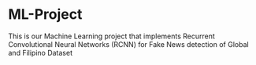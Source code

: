 # ML-Project
This is our Machine Learning project that implements Recurrent Convolutional Neural Networks (RCNN) for Fake News detection of Global and Filipino Dataset

##
